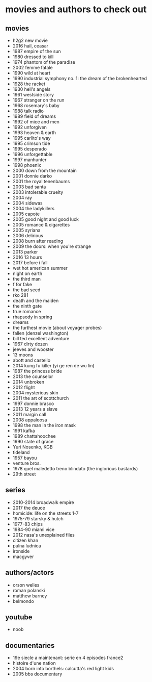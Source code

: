 # movies and authors to check out

## movies

- h2g2 new movie
- 2016 hail, ceasar
- 1987 empire of the sun
- 1980 dressed to kill
- 1974 phantom of the paradise
- 2002 femme fatale
- 1990 wild at heart
- 1990 industrial symphony no. 1: the dream of the brokenhearted
- 1928 the racket
- 1930 hell's angels
- 1961 westside story
- 1967 stranger on the run
- 1968 rosemary's baby
- 1988 talk radio
- 1989 field of dreams
- 1992 of mice and men
- 1992 unforgiven
- 1993 heaven & earth
- 1995 carlito's way
- 1995 crimson tide
- 1995 desperado
- 1996 unforgettable
- 1997 manhunter
- 1998 phoenix
- 2000 down from the mountain
- 2001 donnie darko
- 2001 the royal tenenbaums
- 2003 bad santa
- 2003 intolerable cruelty
- 2004 ray
- 2004 sidewas
- 2004 the ladykillers
- 2005 capote
- 2005 good night and good luck
- 2005 romance & cigarettes
- 2005 syriana
- 2006 delirious
- 2008 burn after reading
- 2009 the doors: when you're strange
- 2013 parker
- 2016 13 hours
- 2017 before i fall
- wet hot american summer
- night on earth
- the third man
- f for fake
- the bad seed
- rko 281
- death and the maiden
- the ninth gate
- true romance
- rhapsody in spring
- dreams
- the furthest movie (about voyager probes)
- fallen (denzel washington)
- bill ted excellent adventure
- 1967 dirty dozen
- jeeves and wooster
- 13 moons
- abott and castello
- 2014 kung fu killer (yi ge ren de wu lin)
- 1987 the princess bride
- 2013 the counselor
- 2014 unbroken
- 2012 flight
- 2004 mysterious skin
- 2011 the art of scottchurch
- 1997 donnie brasco
- 2013 12 years a slave
- 2011 margin call
- 2008 appaloosa
- 1998 the man in the iron mask
- 1991 kafka
- 1989 chattahoochee
- 1990 state of grace
- Yuri Nosenko, KGB
- tideland
- 1957 bayou
- venture bros.
- 1978 quel maledetto treno blindato (the inglorious bastards)
- 29th street


## series

- 2010-2014 broadwalk empire
- 2017 the deuce
- homicide: life on the streets 1-7
- 1975-79 starsky & hutch
- 1977-83 chips
- 1984-90 miami vice
- 2012 nasa's unexplained files
- citizen khan
- pulna ludnica
- ironside
- macgyver


## authors/actors

- orson welles
- roman polanski
- matthew barney
- belmondo


## youtube

- noob


## documentaries

- 19e siecle a maintenant: serie en 4 episodes france2
- histoire d'une nation
- 2004 born into borthels: calcutta's red light kids
- 2005 bbs documentary
